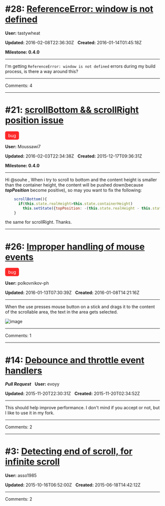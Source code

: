 # #28: [ReferenceError: window is not defined](https://github.com/souhe/reactScrollbar/issues/28)

**User:** tastywheat  &nbsp; 

**Updated:** 2016-02-08T22:36:30Z  &nbsp; **Created:** 2016-01-14T01:45:18Z

**Milestone: 0.4.0**

<hr>

I'm getting `ReferenceError: window is not defined` errors during my build process, is there a way around this?

<hr>

Comments: 4

<hr>

# #21: [scrollBottom && scrollRight position issue](https://github.com/souhe/reactScrollbar/issues/21)

<div class='label' style='background-color:#fc2929'>bug</div> 

**User:** Moussawi7  &nbsp; 

**Updated:** 2016-02-03T22:34:38Z  &nbsp; **Created:** 2015-12-17T09:36:31Z

**Milestone: 0.4.0**

<hr>

Hi @souhe ,
When i try to scroll to bottom and the content height is smaller than the container height, the content will be pushed down(because ***topPosition*** become positive), so may you want to fix the following:

```javascript
    scrollBottom(){
      if(this.state.realHeight>this.state.containerHeight)
        this.setState({topPosition: -(this.state.realHeight - this.state.containerHeight)});
    }
```
the same for scrollRight.
Thanks.

<hr>

# #26: [Improper handling of mouse events](https://github.com/souhe/reactScrollbar/issues/26)

<div class='label' style='background-color:#fc2929'>bug</div> 

**User:** polkovnikov-ph  &nbsp; 

**Updated:** 2016-01-13T07:30:39Z  &nbsp; **Created:** 2016-01-08T14:21:16Z

<hr>

When the use presses mouse button on a stick and drags it to the content of the scrollable area, the text in the area gets selected.

![image](https://cloud.githubusercontent.com/assets/2983969/12199836/0da63598-b613-11e5-92cd-71df3b4a8223.png)


<hr>

Comments: 1

<hr>

# #14: [Debounce and throttle event handlers](https://github.com/souhe/reactScrollbar/pull/14)

***Pull Request***  &nbsp; **User:** evoyy  &nbsp; 

**Updated:** 2015-11-20T22:30:31Z  &nbsp; **Created:** 2015-11-20T02:34:52Z

<hr>

This should help improve performance. I don't mind if you accept or not, but I like to use it in my fork.

<hr>

Comments: 2

<hr>

# #3: [Detecting end of scroll, for infinite scroll](https://github.com/souhe/reactScrollbar/issues/3)

**User:** asso1985  &nbsp; 

**Updated:** 2015-10-16T06:52:00Z  &nbsp; **Created:** 2015-06-18T14:42:12Z

<hr>

Comments: 2

<style>.label{display:inline-block;padding:5px 10px;border-radius:5px;color:white}</style>
